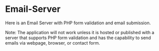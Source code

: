 # Email-Server
Here is an Email Server with PHP form validation and email submission.

Note: The application will not work unless it is hosted or published with a server that supports PHP form validation and has the capability to send emails via webpage, browser, or contact form.
